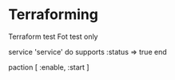 # Terraforming
Terraform test
Fot test only

service 'service' do
  supports :status => true
end

  paction [ :enable, :start ]
